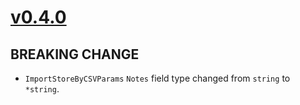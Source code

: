 # [v0.4.0]

## BREAKING CHANGE

- `ImportStoreByCSVParams` `Notes` field type changed from `string` to `*string`.

[v0.4.0]: https://github.com/AccelByte/accelbyte-go-modular-sdk/compare/platform-sdk/v0.3.0..platform-sdk/v0.4.0
